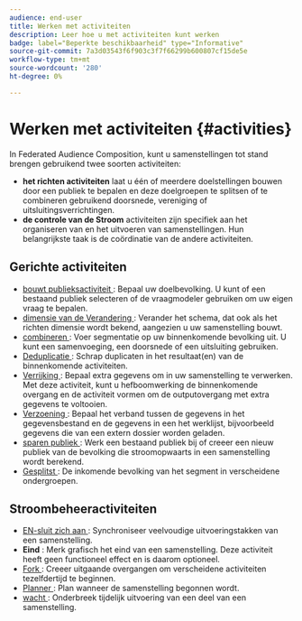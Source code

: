 ```yaml
---
audience: end-user
title: Werken met activiteiten
description: Leer hoe u met activiteiten kunt werken
badge: label="Beperkte beschikbaarheid" type="Informative"
source-git-commit: 7a3d03543f6f903c3f7f66299b600807cf15de5e
workflow-type: tm+mt
source-wordcount: '280'
ht-degree: 0%

---
```



# Werken met activiteiten {#activities}

In Federated Audience Composition, kunt u samenstellingen tot stand brengen gebruikend twee soorten activiteiten:

* **het richten activiteiten** laat u één of meerdere doelstellingen bouwen door een publiek te bepalen en deze doelgroepen te splitsen of te combineren gebruikend doorsnede, vereniging of uitsluitingsverrichtingen.
* **de controle van de Stroom** activiteiten zijn specifiek aan het organiseren van en het uitvoeren van samenstellingen. Hun belangrijkste taak is de coördinatie van de andere activiteiten.

## Gerichte activiteiten

* [ bouwt publieksactiviteit ](build-audience.md): Bepaal uw doelbevolking. U kunt of een bestaand publiek selecteren of de vraagmodeler gebruiken om uw eigen vraag te bepalen.
* [ dimensie van de Verandering ](change-dimension.md): Verander het schema, dat ook als het richten dimensie wordt bekend, aangezien u uw samenstelling bouwt.
* [ combineren ](combine.md): Voer segmentatie op uw binnenkomende bevolking uit. U kunt een samenvoeging, een doorsnede of een uitsluiting gebruiken.
* [ Deduplicatie ](deduplication.md): Schrap duplicaten in het resultaat(en) van de binnenkomende activiteiten.
* [ Verrijking ](enrichment.md): Bepaal extra gegevens om in uw samenstelling te verwerken. Met deze activiteit, kunt u hefboomwerking de binnenkomende overgang en de activiteit vormen om de outputovergang met extra gegevens te voltooien.
* [ Verzoening ](reconciliation.md): Bepaal het verband tussen de gegevens in het gegevensbestand en de gegevens in een het werklijst, bijvoorbeeld gegevens die van een extern dossier worden geladen.
* [ sparen publiek ](save-audience.md): Werk een bestaand publiek bij of creeer een nieuw publiek van de bevolking die stroomopwaarts in een samenstelling wordt berekend.
* [ Gesplitst ](split.md): De inkomende bevolking van het segment in verscheidene ondergroepen.

## Stroombeheeractiviteiten

* [ EN-sluit zich aan ](and-join.md): Synchroniseer veelvoudige uitvoeringstakken van een samenstelling.
* **Eind** : Merk grafisch het eind van een samenstelling. Deze activiteit heeft geen functioneel effect en is daarom optioneel.
* [ Fork ](fork.md): Creeer uitgaande overgangen om verscheidene activiteiten tezelfdertijd te beginnen.
* [ Planner ](scheduler.md): Plan wanneer de samenstelling begonnen wordt.
* [ wacht ](wait.md): Onderbreek tijdelijk uitvoering van een deel van een samenstelling.
